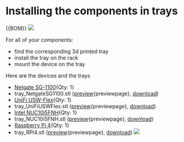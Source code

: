 # Installing the components in trays

{{BOM}}
![](svg/baseplate_beams_topplate.svg)

For all of your components:

* find the corresponding 3d printed tray
* install the tray on the rack
* mount the device on the tray

Here are the devices and the trays

* [Netgate SG-1100](DeviceParts.yaml#NetgateSG1100){Qty: 1}
* tray_NetgateSG1100.stl ([preview](models/tray_NetgateSG1100.stl){previewpage}, [download](models/tray_NetgateSG1100.stl))
* [UniFi USW-Flex](DeviceParts.yaml#UniFiUSWFlex){Qty: 1}
* tray_UniFiUSWFlex.stl ([preview](models/tray_UniFiUSWFlex.stl){previewpage}, [download](models/tray_UniFiUSWFlex.stl))
* [Intel NUC10i5FNH](DeviceParts.yaml#NUC10i5FNH){Qty: 1}
* tray_NUC10i5FNH.stl ([preview](models/tray_NUC10i5FNH.stl){previewpage}, [download](models/tray_NUC10i5FNH.stl))
* [Raspberry Pi 4](DeviceParts.yaml#RPi4){Qty: 1}
* tray_RPi4.stl ([preview](models/tray_RPi4.stl){previewpage}, [download](models/tray_RPi4.stl))
![](svg/trays.svg)
